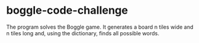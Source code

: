 # boggle-code-challenge
The program solves the Boggle game.  It generates a board n tiles wide and n tiles long and,  using the dictionary, finds all possible words.
